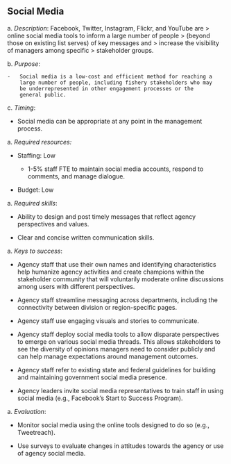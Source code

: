 ## Social Media

a.  *Description*: Facebook, Twitter, Instagram, Flickr, and YouTube are
    > online social media tools to inform a large number of people
    > (beyond those on existing list serves) of key messages and
    > increase the visibility of managers among specific
    > stakeholder groups.

b.  *Purpose*:

    -   Social media is a low-cost and efficient method for reaching a
        large number of people, including fishery stakeholders who may
        be underrepresented in other engagement processes or the
        general public.

c.  *Timing*:

-   Social media can be appropriate at any point in the
    management process.

a.  *Required resources:*

-   Staffing: Low

    -   1-5% staff FTE to maintain social media accounts, respond to
        comments, and manage dialogue.

-   Budget: Low

a.  *Required skills*:

-   Ability to design and post timely messages that reflect agency
    perspectives and values.

-   Clear and concise written communication skills.

a.  *Keys to success*:

-   Agency staff that use their own names and identifying
    characteristics help humanize agency activities and create champions
    within the stakeholder community that will voluntarily moderate
    online discussions among users with different perspectives.

-   Agency staff streamline messaging across departments, including the
    connectivity between division or region-specific pages.

-   Agency staff use engaging visuals and stories to communicate.

-   Agency staff deploy social media tools to allow disparate
    perspectives to emerge on various social media threads. This allows
    stakeholders to see the diversity of opinions managers need to
    consider publicly and can help manage expectations around
    management outcomes.

-   Agency staff refer to existing state and federal guidelines for
    building and maintaining government social media presence.

-   Agency leaders invite social media representatives to train staff in
    using social media (e.g., Facebook’s Start to Success Program).

a.  *Evaluation*:

-   Monitor social media using the online tools designed to do so
    (e.g., Tweetreach).

-   Use surveys to evaluate changes in attitudes towards the agency or
    use of agency social media.

